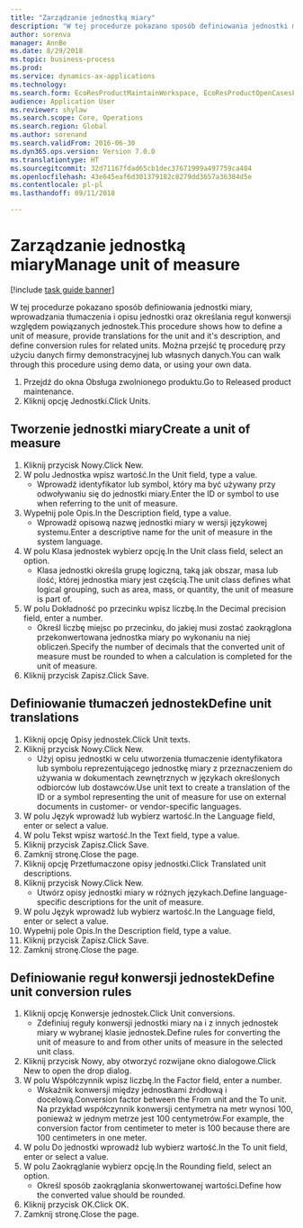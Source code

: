 ```yaml
--- 
title: "Zarządzanie jednostką miary"
description: "W tej procedurze pokazano sposób definiowania jednostki miary, wprowadzania tłumaczenia i opisu jednostki oraz określania reguł konwersji względem powiązanych jednostek."
author: sorenva
manager: AnnBe
ms.date: 8/29/2018
ms.topic: business-process
ms.prod: 
ms.service: dynamics-ax-applications
ms.technology: 
ms.search.form: EcoResProductMaintainWorkspace, EcoResProductOpenCasesFormPart, UnitOfMeasure, UnitOfMeasureReportingTranslation, UnitOfMeasureTranslation, UnitOfMeasureConversion, UnitOfMeasureConversionEditOrCreate, UnitOfMeasureLookup
audience: Application User
ms.reviewer: shylaw
ms.search.scope: Core, Operations
ms.search.region: Global
ms.author: sorenand
ms.search.validFrom: 2016-06-30
ms.dyn365.ops.version: Version 7.0.0
ms.translationtype: HT
ms.sourcegitcommit: 32d71167fdad65cb1dec37671999a497759ca484
ms.openlocfilehash: 43e645eaf6d301379182c8279dd3657a36384d5e
ms.contentlocale: pl-pl
ms.lasthandoff: 09/11/2018

---
```

# <a name="manage-unit-of-measure"></a><span data-ttu-id="b7b89-103">Zarządzanie jednostką miary</span><span class="sxs-lookup"><span data-stu-id="b7b89-103">Manage unit of measure</span></span>

[!include [task guide banner](../../includes/task-guide-banner.md)]

<span data-ttu-id="b7b89-104">W tej procedurze pokazano sposób definiowania jednostki miary, wprowadzania tłumaczenia i opisu jednostki oraz określania reguł konwersji względem powiązanych jednostek.</span><span class="sxs-lookup"><span data-stu-id="b7b89-104">This procedure shows how to define a unit of measure, provide translations for the unit and it's description, and define conversion rules for related units.</span></span> <span data-ttu-id="b7b89-105">Można przejść tę procedurę przy użyciu danych firmy demonstracyjnej lub własnych danych.</span><span class="sxs-lookup"><span data-stu-id="b7b89-105">You can walk through this procedure using demo data, or using your own data.</span></span>

1. <span data-ttu-id="b7b89-106">Przejdź do okna Obsługa zwolnionego produktu.</span><span class="sxs-lookup"><span data-stu-id="b7b89-106">Go to Released product maintenance.</span></span>
2. <span data-ttu-id="b7b89-107">Kliknij opcję Jednostki.</span><span class="sxs-lookup"><span data-stu-id="b7b89-107">Click Units.</span></span>

## <a name="create-a-unit-of-measure"></a><span data-ttu-id="b7b89-108">Tworzenie jednostki miary</span><span class="sxs-lookup"><span data-stu-id="b7b89-108">Create a unit of measure</span></span>
1. <span data-ttu-id="b7b89-109">Kliknij przycisk Nowy.</span><span class="sxs-lookup"><span data-stu-id="b7b89-109">Click New.</span></span>
2. <span data-ttu-id="b7b89-110">W polu Jednostka wpisz wartość.</span><span class="sxs-lookup"><span data-stu-id="b7b89-110">In the Unit field, type a value.</span></span>
    * <span data-ttu-id="b7b89-111">Wprowadź identyfikator lub symbol, który ma być używany przy odwoływaniu się do jednostki miary.</span><span class="sxs-lookup"><span data-stu-id="b7b89-111">Enter the ID or symbol to use when referring to the unit of measure.</span></span>  
3. <span data-ttu-id="b7b89-112">Wypełnij pole Opis.</span><span class="sxs-lookup"><span data-stu-id="b7b89-112">In the Description field, type a value.</span></span>
    * <span data-ttu-id="b7b89-113">Wprowadź opisową nazwę jednostki miary w wersji językowej systemu.</span><span class="sxs-lookup"><span data-stu-id="b7b89-113">Enter a descriptive name for the unit of measure in the system language.</span></span>  
4. <span data-ttu-id="b7b89-114">W polu Klasa jednostek wybierz opcję.</span><span class="sxs-lookup"><span data-stu-id="b7b89-114">In the Unit class field, select an option.</span></span>
    * <span data-ttu-id="b7b89-115">Klasa jednostki określa grupę logiczną, taką jak obszar, masa lub ilość, której jednostka miary jest częścią.</span><span class="sxs-lookup"><span data-stu-id="b7b89-115">The unit class defines what logical grouping, such as area, mass, or quantity, the unit of measure is part of.</span></span>  
5. <span data-ttu-id="b7b89-116">W polu Dokładność po przecinku wpisz liczbę.</span><span class="sxs-lookup"><span data-stu-id="b7b89-116">In the Decimal precision field, enter a number.</span></span>
    * <span data-ttu-id="b7b89-117">Określ liczbę miejsc po przecinku, do jakiej musi zostać zaokrąglona przekonwertowana jednostka miary po wykonaniu na niej obliczeń.</span><span class="sxs-lookup"><span data-stu-id="b7b89-117">Specify the number of decimals that the converted unit of measure must be rounded to when a calculation is completed for the unit of measure.</span></span>  
6. <span data-ttu-id="b7b89-118">Kliknij przycisk Zapisz.</span><span class="sxs-lookup"><span data-stu-id="b7b89-118">Click Save.</span></span>

## <a name="define-unit-translations"></a><span data-ttu-id="b7b89-119">Definiowanie tłumaczeń jednostek</span><span class="sxs-lookup"><span data-stu-id="b7b89-119">Define unit translations</span></span>
1. <span data-ttu-id="b7b89-120">Kliknij opcję Opisy jednostek.</span><span class="sxs-lookup"><span data-stu-id="b7b89-120">Click Unit texts.</span></span>
2. <span data-ttu-id="b7b89-121">Kliknij przycisk Nowy.</span><span class="sxs-lookup"><span data-stu-id="b7b89-121">Click New.</span></span>
    * <span data-ttu-id="b7b89-122">Użyj opisu jednostki w celu utworzenia tłumaczenie identyfikatora lub symbolu reprezentującego jednostkę miary z przeznaczeniem do używania w dokumentach zewnętrznych w językach określonych odbiorców lub dostawców.</span><span class="sxs-lookup"><span data-stu-id="b7b89-122">Use unit text to create a translation of the ID or a symbol representing the unit of measure for use on external documents in customer- or vendor-specific languages.</span></span>  
3. <span data-ttu-id="b7b89-123">W polu Język wprowadź lub wybierz wartość.</span><span class="sxs-lookup"><span data-stu-id="b7b89-123">In the Language field, enter or select a value.</span></span>
4. <span data-ttu-id="b7b89-124">W polu Tekst wpisz wartość.</span><span class="sxs-lookup"><span data-stu-id="b7b89-124">In the Text field, type a value.</span></span>
5. <span data-ttu-id="b7b89-125">Kliknij przycisk Zapisz.</span><span class="sxs-lookup"><span data-stu-id="b7b89-125">Click Save.</span></span>
6. <span data-ttu-id="b7b89-126">Zamknij stronę.</span><span class="sxs-lookup"><span data-stu-id="b7b89-126">Close the page.</span></span>
7. <span data-ttu-id="b7b89-127">Kliknij opcję Przetłumaczone opisy jednostki.</span><span class="sxs-lookup"><span data-stu-id="b7b89-127">Click Translated unit descriptions.</span></span>
8. <span data-ttu-id="b7b89-128">Kliknij przycisk Nowy.</span><span class="sxs-lookup"><span data-stu-id="b7b89-128">Click New.</span></span>
    * <span data-ttu-id="b7b89-129">Utwórz opisy jednostki miary w różnych językach.</span><span class="sxs-lookup"><span data-stu-id="b7b89-129">Define language-specific descriptions for the unit of measure.</span></span>  
9. <span data-ttu-id="b7b89-130">W polu Język wprowadź lub wybierz wartość.</span><span class="sxs-lookup"><span data-stu-id="b7b89-130">In the Language field, enter or select a value.</span></span>
10. <span data-ttu-id="b7b89-131">Wypełnij pole Opis.</span><span class="sxs-lookup"><span data-stu-id="b7b89-131">In the Description field, type a value.</span></span>
11. <span data-ttu-id="b7b89-132">Kliknij przycisk Zapisz.</span><span class="sxs-lookup"><span data-stu-id="b7b89-132">Click Save.</span></span>
12. <span data-ttu-id="b7b89-133">Zamknij stronę.</span><span class="sxs-lookup"><span data-stu-id="b7b89-133">Close the page.</span></span>

## <a name="define-unit-conversion-rules"></a><span data-ttu-id="b7b89-134">Definiowanie reguł konwersji jednostek</span><span class="sxs-lookup"><span data-stu-id="b7b89-134">Define unit conversion rules</span></span>
1. <span data-ttu-id="b7b89-135">Kliknij opcję Konwersje jednostek.</span><span class="sxs-lookup"><span data-stu-id="b7b89-135">Click Unit conversions.</span></span>
    * <span data-ttu-id="b7b89-136">Zdefiniuj reguły konwersji jednostki miary na i z innych jednostek miary w wybranej klasie jednostek.</span><span class="sxs-lookup"><span data-stu-id="b7b89-136">Define rules for converting the unit of measure to and from other units of measure in the selected unit class.</span></span>  
2. <span data-ttu-id="b7b89-137">Kliknij przycisk Nowy, aby otworzyć rozwijane okno dialogowe.</span><span class="sxs-lookup"><span data-stu-id="b7b89-137">Click New to open the drop dialog.</span></span>
3. <span data-ttu-id="b7b89-138">W polu Współczynnik wpisz liczbę.</span><span class="sxs-lookup"><span data-stu-id="b7b89-138">In the Factor field, enter a number.</span></span>
    * <span data-ttu-id="b7b89-139">Wskaźnik konwersji między jednostkami źródłową i docelową.</span><span class="sxs-lookup"><span data-stu-id="b7b89-139">Conversion factor between the From unit and the To unit.</span></span> <span data-ttu-id="b7b89-140">Na przykład współczynnik konwersji centymetra na metr wynosi 100, ponieważ w jednym metrze jest 100 centymetrów.</span><span class="sxs-lookup"><span data-stu-id="b7b89-140">For example, the conversion factor from centimeter to meter is 100 because there are 100 centimeters in one meter.</span></span>  
4. <span data-ttu-id="b7b89-141">W polu Do jednostki wprowadź lub wybierz wartość.</span><span class="sxs-lookup"><span data-stu-id="b7b89-141">In the To unit field, enter or select a value.</span></span>
5. <span data-ttu-id="b7b89-142">W polu Zaokrąglanie wybierz opcję.</span><span class="sxs-lookup"><span data-stu-id="b7b89-142">In the Rounding field, select an option.</span></span>
    * <span data-ttu-id="b7b89-143">Określ sposób zaokrąglania skonwertowanej wartości.</span><span class="sxs-lookup"><span data-stu-id="b7b89-143">Define how the converted value should be rounded.</span></span>  
6. <span data-ttu-id="b7b89-144">Kliknij przycisk OK.</span><span class="sxs-lookup"><span data-stu-id="b7b89-144">Click OK.</span></span>
7. <span data-ttu-id="b7b89-145">Zamknij stronę.</span><span class="sxs-lookup"><span data-stu-id="b7b89-145">Close the page.</span></span>


